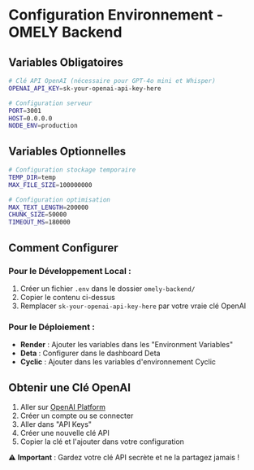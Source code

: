 # Configuration Environnement - OMELY Backend

## Variables Obligatoires

```bash
# Clé API OpenAI (nécessaire pour GPT-4o mini et Whisper)
OPENAI_API_KEY=sk-your-openai-api-key-here

# Configuration serveur
PORT=3001
HOST=0.0.0.0
NODE_ENV=production
```

## Variables Optionnelles

```bash
# Configuration stockage temporaire
TEMP_DIR=temp
MAX_FILE_SIZE=100000000

# Configuration optimisation
MAX_TEXT_LENGTH=200000
CHUNK_SIZE=50000
TIMEOUT_MS=180000
```

## Comment Configurer

### Pour le Développement Local :
1. Créer un fichier `.env` dans le dossier `omely-backend/`
2. Copier le contenu ci-dessus
3. Remplacer `sk-your-openai-api-key-here` par votre vraie clé OpenAI

### Pour le Déploiement :
- **Render** : Ajouter les variables dans les "Environment Variables"
- **Deta** : Configurer dans le dashboard Deta
- **Cyclic** : Ajouter dans les variables d'environnement Cyclic

## Obtenir une Clé OpenAI

1. Aller sur [OpenAI Platform](https://platform.openai.com/)
2. Créer un compte ou se connecter
3. Aller dans "API Keys"
4. Créer une nouvelle clé API
5. Copier la clé et l'ajouter dans votre configuration

⚠️ **Important** : Gardez votre clé API secrète et ne la partagez jamais !
